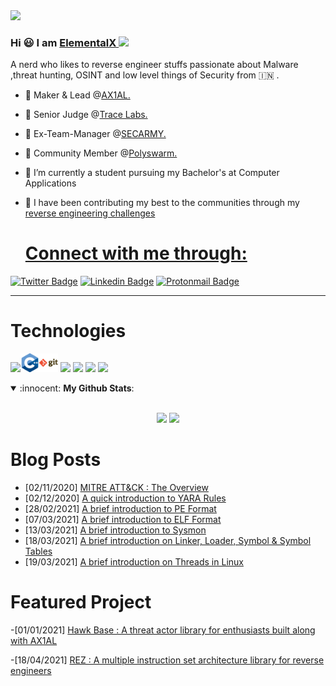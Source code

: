 
<img src="https://media.giphy.com/media/VjAB0fOmK15Ze/giphy.gif" width="500"/>


### Hi :smiley: I am <a href="https://xelemental.github.io/" target="_blank">ElementalX </a> <img src="https://media.giphy.com/media/mA28dHGEU8Us36wEYJ/giphy.gif" height="32" /></h1> 



A nerd who likes to reverse engineer stuffs passionate about Malware ,threat hunting, OSINT and low level things of Security from 🇮🇳 .

- :round_pushpin:  Maker & Lead @<a href="https://ax1al.com/">AX1AL.</a>
- :round_pushpin:  Senior Judge @<a href="https://www.tracelabs.org/">Trace Labs.</a>
- :round_pushpin:  Ex-Team-Manager @<a href="https://secarmy.org/">SECARMY.</a>
- :round_pushpin:  Community Member @<a href="https://go.polyswarm.io/polyx/">Polyswarm.</a>
- :round_pushpin: I’m currently a student pursuing my Bachelor's at Computer Applications</a>
- :round_pushpin:  I have been contributing my best to the communities through my <a href="https://github.com/xelemental/r3v_ch4lls/">reverse engineering challenges
 
  
  
  
  
  
  
  
 
 
     <h1>Connect with me through:</h1>



 [![Twitter Badge](https://img.shields.io/badge/-ElementalX-blue?style=flat-square&logo=twitter&logoColor-white&link-https://twitter.com/ElementalX2)](https://twitter.com/ElementalX2)
 [![Linkedin Badge](https://img.shields.io/badge/-ElementalX-informational?style=flat-square&logo=Linkedin&logoColor-white&link=https://www.linkedin.com/in/subhajeet-singha-b238951a9/)](https://www.linkedin.com/in/subhajeet-singha-b238951a9/)
 [![Protonmail Badge](https://img.shields.io/badge/-xelemental%40protonmail.ch-purple?style=flat-square&logo=protonmail&logoColor=white&link=mailto:xelemental@protonmail.ch)](mailto:xelemental@protonmail.ch) 
 
 <hr>
 
 <h1>Technologies</h1>
 
 <img height="30" src="https://upload.wikimedia.org/wikipedia/commons/thumb/2/20/Bash_Logo_black_and_white_icon_only.svg/1200px-Bash_Logo_black_and_white_icon_only.svg.png"><img height="30" src="https://raw.githubusercontent.com/github/explore/80688e429a7d4ef2fca1e82350fe8e3517d3494d/topics/cpp/cpp.png"><img height="30" src="https://raw.githubusercontent.com/github/explore/80688e429a7d4ef2fca1e82350fe8e3517d3494d/topics/git/git.png">
<img height="30" src="https://camo.githubusercontent.com/98ed65187a84ecf897273d9fa18118ce45845057/68747470733a2f2f7261772e6769746875622e636f6d2f676f6c616e672d73616d706c65732f676f706865722d766563746f722f6d61737465722f676f706865722e706e67">
<img height="30" src="https://upload.wikimedia.org/wikipedia/commons/d/d5/Rust_programming_language_black_logo.svg">
<img height="30" src="https://upload.wikimedia.org/wikipedia/commons/a/af/PowerShell_Core_6.0_icon.png">
<img height="30" src="https://cs.lmu.edu/~ray/images/nasm-logo.png">    

  
<details open>
  <summary> :innocent: <b>My Github Stats</b>: </summary>
  
  <br>
  
  
<p align = "center">
  <img src = "https://github-readme-stats.vercel.app/api?username=xelemental&show_icons=true&theme=tokyonight&line_height=27">
  <img src = "https://github-readme-stats.vercel.app/api/top-langs/?username=xelemental&hide=css,java,html&theme=tokyonight">
</p>

</details>

# Blog Posts

- [02/11/2020] [MITRE ATT&CK : The Overview](https://medium.com/ax1al/mitre-att-ck-the-overview-6fab9a58c425)
- [02/12/2020] [A quick introduction to YARA Rules](https://medium.com/ax1al/a-quick-introduction-to-yara-e672325de908)
- [28/02/2021] [ A brief introduction to PE Format](https://medium.com/ax1al/a-brief-introduction-to-pe-format-6052914cc8dd)
- [07/03/2021] [A brief introduction to ELF Format](https://medium.com/ax1al/a-brief-introduction-to-executable-linkable-format-1ed9a3fdcc91)
- [13/03/2021] [A brief introduction to Sysmon](https://medium.com/ax1al/a-brief-introduction-to-sysmon-7530b410984c)
- [18/03/2021] [A brief introduction on Linker, Loader, Symbol & Symbol Tables](https://medium.com/ax1al/a-brief-info-on-linker-loader-symbol-symbol-tables-2fed729eb490)
- [19/03/2021] [A brief introduction on Threads in Linux](https://medium.com/ax1al/a-brief-info-on-threads-in-linux-9a1e7e6c2046)

<h1>Featured Project</h1>

-[01/01/2021] [Hawk Base : A threat actor library for enthusiasts built along with AX1AL](https://ax1al.com/projects/hawkbase/index.html)

-[18/04/2021] [REZ : A multiple instruction set architecture library for reverse engineers](https://ax1al.com/projects/rez/index.html)

<!--[ReadMe Card](https://github-readme-stats.vercel.app/api/pin/?username=xelemental&repo=r3v_ch4lls&theme=radical)-->


